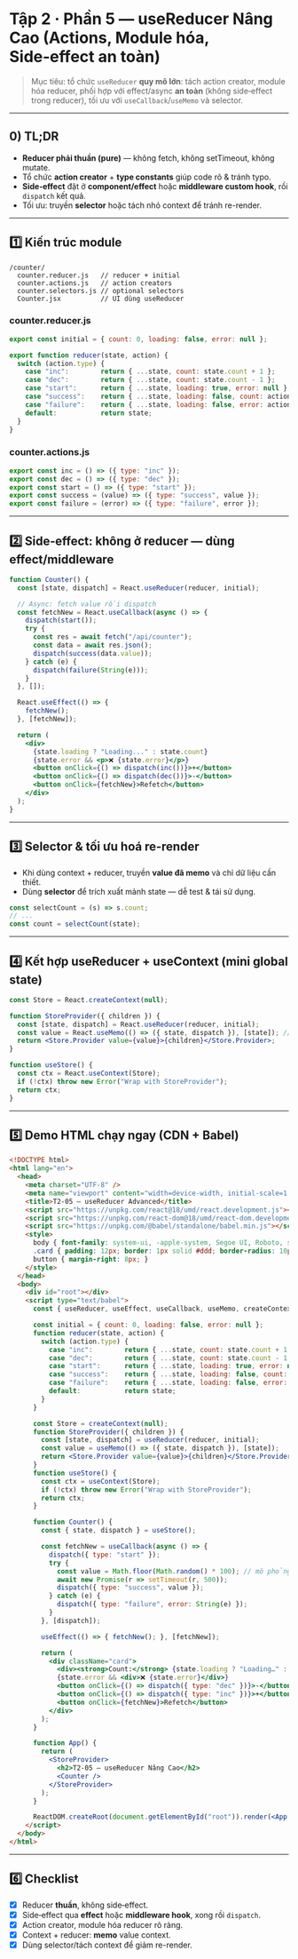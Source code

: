 # Tập 2 · Phần 5 — useReducer Nâng Cao (Actions, Module hóa, Side‑effect an toàn)

> Mục tiêu: tổ chức `useReducer` **quy mô lớn**: tách action creator, module hóa reducer, phối hợp với effect/async **an toàn** (không side‑effect trong reducer), tối ưu với `useCallback`/`useMemo` và selector.

---

## 0) TL;DR
- **Reducer phải thuần (pure)** — không fetch, không setTimeout, không mutate.  
- Tổ chức **action creator** + **type constants** giúp code rõ & tránh typo.  
- **Side‑effect** đặt ở **component/effect** hoặc **middleware custom hook**, rồi `dispatch` kết quả.  
- Tối ưu: truyền **selector** hoặc tách nhỏ context để tránh re-render.

---

## 1️⃣ Kiến trúc module
```
/counter/
  counter.reducer.js   // reducer + initial
  counter.actions.js   // action creators
  counter.selectors.js // optional selectors
  Counter.jsx          // UI dùng useReducer
```

### counter.reducer.js
```js
export const initial = { count: 0, loading: false, error: null };

export function reducer(state, action) {
  switch (action.type) {
    case "inc":        return { ...state, count: state.count + 1 };
    case "dec":        return { ...state, count: state.count - 1 };
    case "start":      return { ...state, loading: true, error: null };
    case "success":    return { ...state, loading: false, count: action.value };
    case "failure":    return { ...state, loading: false, error: action.error };
    default:           return state;
  }
}
```

### counter.actions.js
```js
export const inc = () => ({ type: "inc" });
export const dec = () => ({ type: "dec" });
export const start = () => ({ type: "start" });
export const success = (value) => ({ type: "success", value });
export const failure = (error) => ({ type: "failure", error });
```

---

## 2️⃣ Side‑effect: không ở reducer — dùng effect/middleware

```jsx
function Counter() {
  const [state, dispatch] = React.useReducer(reducer, initial);

  // Async: fetch value rồi dispatch
  const fetchNew = React.useCallback(async () => {
    dispatch(start());
    try {
      const res = await fetch("/api/counter");
      const data = await res.json();
      dispatch(success(data.value));
    } catch (e) {
      dispatch(failure(String(e)));
    }
  }, []);

  React.useEffect(() => {
    fetchNew();
  }, [fetchNew]);

  return (
    <div>
      {state.loading ? "Loading..." : state.count}
      {state.error && <p>❌ {state.error}</p>}
      <button onClick={() => dispatch(inc())}>+</button>
      <button onClick={() => dispatch(dec())}>-</button>
      <button onClick={fetchNew}>Refetch</button>
    </div>
  );
}
```

---

## 3️⃣ Selector & tối ưu hoá re-render

- Khi dùng context + reducer, truyền **value đã memo** và chỉ dữ liệu cần thiết.  
- Dùng **selector** để trích xuất mảnh state — dễ test & tái sử dụng.

```jsx
const selectCount = (s) => s.count;
// ...
const count = selectCount(state);
```

---

## 4️⃣ Kết hợp useReducer + useContext (mini global state)

```jsx
const Store = React.createContext(null);

function StoreProvider({ children }) {
  const [state, dispatch] = React.useReducer(reducer, initial);
  const value = React.useMemo(() => ({ state, dispatch }), [state]); // memo
  return <Store.Provider value={value}>{children}</Store.Provider>;
}

function useStore() {
  const ctx = React.useContext(Store);
  if (!ctx) throw new Error("Wrap with StoreProvider");
  return ctx;
}
```

---

## 5️⃣ Demo HTML chạy ngay (CDN + Babel)

```html
<!DOCTYPE html>
<html lang="en">
  <head>
    <meta charset="UTF-8" />
    <meta name="viewport" content="width=device-width, initial-scale=1.0" />
    <title>T2-05 — useReducer Advanced</title>
    <script src="https://unpkg.com/react@18/umd/react.development.js"></script>
    <script src="https://unpkg.com/react-dom@18/umd/react-dom.development.js"></script>
    <script src="https://unpkg.com/@babel/standalone/babel.min.js"></script>
    <style>
      body { font-family: system-ui, -apple-system, Segoe UI, Roboto, sans-serif; padding: 20px; }
      .card { padding: 12px; border: 1px solid #ddd; border-radius: 10px; margin-bottom: 12px; }
      button { margin-right: 8px; }
    </style>
  </head>
  <body>
    <div id="root"></div>
    <script type="text/babel">
      const { useReducer, useEffect, useCallback, useMemo, createContext, useContext } = React;

      const initial = { count: 0, loading: false, error: null };
      function reducer(state, action) {
        switch (action.type) {
          case "inc":        return { ...state, count: state.count + 1 };
          case "dec":        return { ...state, count: state.count - 1 };
          case "start":      return { ...state, loading: true, error: null };
          case "success":    return { ...state, loading: false, count: action.value };
          case "failure":    return { ...state, loading: false, error: action.error };
          default:           return state;
        }
      }

      const Store = createContext(null);
      function StoreProvider({ children }) {
        const [state, dispatch] = useReducer(reducer, initial);
        const value = useMemo(() => ({ state, dispatch }), [state]);
        return <Store.Provider value={value}>{children}</Store.Provider>;
      }
      function useStore() {
        const ctx = useContext(Store);
        if (!ctx) throw new Error("Wrap with StoreProvider");
        return ctx;
      }

      function Counter() {
        const { state, dispatch } = useStore();

        const fetchNew = useCallback(async () => {
          dispatch({ type: "start" });
          try {
            const value = Math.floor(Math.random() * 100); // mô phỏng API
            await new Promise(r => setTimeout(r, 500));
            dispatch({ type: "success", value });
          } catch (e) {
            dispatch({ type: "failure", error: String(e) });
          }
        }, [dispatch]);

        useEffect(() => { fetchNew(); }, [fetchNew]);

        return (
          <div className="card">
            <div><strong>Count:</strong> {state.loading ? "Loading…" : state.count}</div>
            {state.error && <div>❌ {state.error}</div>}
            <button onClick={() => dispatch({ type: "dec" })}>-</button>
            <button onClick={() => dispatch({ type: "inc" })}>+</button>
            <button onClick={fetchNew}>Refetch</button>
          </div>
        );
      }

      function App() {
        return (
          <StoreProvider>
            <h2>T2-05 — useReducer Nâng Cao</h2>
            <Counter />
          </StoreProvider>
        );
      }

      ReactDOM.createRoot(document.getElementById("root")).render(<App />);
    </script>
  </body>
</html>
```

---

## 6️⃣ Checklist
- [x] Reducer **thuần**, không side‑effect.  
- [x] Side‑effect qua **effect** hoặc **middleware hook**, xong rồi `dispatch`.  
- [x] Action creator, module hóa reducer rõ ràng.  
- [x] Context + reducer: **memo** value context.  
- [x] Dùng selector/tách context để giảm re-render.
